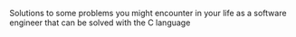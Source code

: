Solutions to some problems you might encounter in your life as a software engineer that can be solved with the C language 
